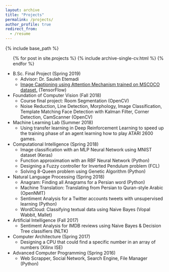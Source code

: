 ```yaml
---
layout: archive
title: "Projects"
permalink: /projects/
author_profile: true
redirect_from:
  - /resume
---
```


{% include base_path %}

<ul>
    {% for post in site.projects %}
        {% include archive-single-cv.html %}
    {% endfor %}
</ul>

* B.Sc. Final Project (Spring 2019)
    * Advisor: Dr. Sauleh Etemadi
    * [Image Captioning using Attention Mechanism trained on MSCOCO dataset.](https://sor8sh.github.io/files/BSc-Final-Project.md) (TensorFlow)
* Foundation of Computer Vision (Fall 2018)
    * Course final project: Room Segmentation (OpenCV)
    * Noise Reduction, Line Detection, Morphology, Image Classification, Template Matching Face Detection with Kalman Filter, Corner Detection, CamScanner (OpenCV)
* Machine Learning Lab (Summer 2018)
    * Using transfer learning in Deep Reinforcement Learning to speed up the training phase of an agent learning how to play ATARI 2600 games.
* Computational Intelligence (Spring 2018)
    * Image classification with an MLP Neural Network using MNIST dataset (Keras)
    * Function approximation with an RBF Neural Network (Python)
    * Designing a Fuzzy controller for Inverted Pendulum problem (FCL)
    * Solving 8-Queen problem using Genetic Algorithm (Python)
* Natural Language Processing (Spring 2018)
    * Anagram: Finding all Anagrams for a Persian word (Python)
    * Machine Translation: Translating from Persian to Quran-style Arabic (OpenNMT)
    * Sentiment Analysis for a Twitter accounts tweets with unsupervised learning (Python)
    * WordCloud: Classifying textual data using Naive Bayes (Vopal Wabbit, Mallet)
* Artificial Intelligence (Fall 2017)
    * Sentiment Analysis for IMDB reviews using Naive Bayes & Decision Tree classifiers (NLTK)
* Computer Architecture (Spring 2017)
    * Designing a CPU that could find a specific number in an array of numbers (Xilinx ISE)
* Advanced Computer Programming (Spring 2016)
    * Web Scrapper, Social Network, Search Engine, File Manager (Python)